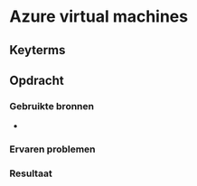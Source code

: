 # Azure virtual machines

## Keyterms

## Opdracht


### Gebruikte bronnen
- 

### Ervaren problemen


### Resultaat

